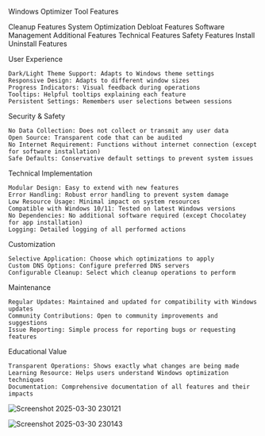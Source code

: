 Windows Optimizer Tool Features

Cleanup Features
System Optimization
Debloat Features
Software Management
Additional Features
Technical Features
Safety Features
Install Uninstall Features

User Experience

    Dark/Light Theme Support: Adapts to Windows theme settings
    Responsive Design: Adapts to different window sizes
    Progress Indicators: Visual feedback during operations
    Tooltips: Helpful tooltips explaining each feature
    Persistent Settings: Remembers user selections between sessions

Security & Safety

    No Data Collection: Does not collect or transmit any user data
    Open Source: Transparent code that can be audited
    No Internet Requirement: Functions without internet connection (except for software installation)
    Safe Defaults: Conservative default settings to prevent system issues

Technical Implementation

    Modular Design: Easy to extend with new features
    Error Handling: Robust error handling to prevent system damage
    Low Resource Usage: Minimal impact on system resources
    Compatible with Windows 10/11: Tested on latest Windows versions
    No Dependencies: No additional software required (except Chocolatey for app installation)
    Logging: Detailed logging of all performed actions

Customization

    Selective Application: Choose which optimizations to apply
    Custom DNS Options: Configure preferred DNS servers
    Configurable Cleanup: Select which cleanup operations to perform

Maintenance

    Regular Updates: Maintained and updated for compatibility with Windows updates
    Community Contributions: Open to community improvements and suggestions
    Issue Reporting: Simple process for reporting bugs or requesting features

Educational Value

    Transparent Operations: Shows exactly what changes are being made
    Learning Resource: Helps users understand Windows optimization techniques
    Documentation: Comprehensive documentation of all features and their impacts

![Screenshot 2025-03-30 230121](https://github.com/user-attachments/assets/c011ffa7-7b14-44f3-a343-69a1c3e74961)

![Screenshot 2025-03-30 230143](https://github.com/user-attachments/assets/74b39188-1ce0-4486-8739-686f8e5679bd)
